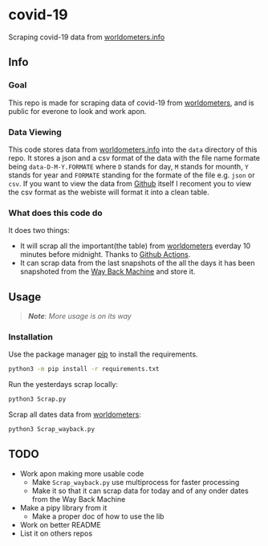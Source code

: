 # covid-19

Scraping covid-19 data from [worldometers.info](worldometers.info)

## Info

### Goal

This repo is made for scraping data of covid-19 from [worldometers](https://www.worldometers.info/coronavirus), and is public for everone to look and work apon.

### Data Viewing

This code stores data from [worldometers.info](https://www.worldometers.info/coronavirus) into the `data` directory of this repo. It stores a json and a csv format of the data with the file name formate being `data-D-M-Y.FORMATE` where `D` stands for day, `M` stands for mounth, `Y` stands for year and `FORMATE` standing for the formate of the file e.g. `json` or `csv`. If you want to view the data from [Github](https://github.com/bin0x00/Corona/tree/master/data) itself I recoment you to view the csv format as the webiste will format it into a clean table.

### What does this code do

It does two things:
* It will scrap all the important(the table) from [worldometers](https://www.worldometers.info/coronavirus) everday 10 minutes before midnight. Thanks to [Github Actions](https://github.com/features/actions).
* It can scrap data from the last snapshots of the all the days it has been snapshoted from the [Way Back Machine](https://web.archive.org/web/*/https://www.worldometers.info/coronavirus/) and store it.

## Usage

> ***Note***: *More usage is on its way*

### Installation

Use the package manager [pip](https://pip.pypa.io/en/stable/) to install the requirements.

```bash
python3 -m pip install -r requirements.txt
```

Run the yesterdays scrap locally:

```bash
python3 Scrap.py
```

Scrap all dates data from [worldometers](https://www.worldometers.info/coronavirus):

```bash
python3 Scrap_wayback.py
```

## TODO

* Work apon making more usable code
    * Make `Scrap_wayback.py` use multiprocess for faster processing
    * Make it so that it can scrap data for today and of any onder dates from the Way Back Machine
* Make a pipy library from it
    * Make a proper doc of how to use the lib
* Work on better README
* List it on others repos
